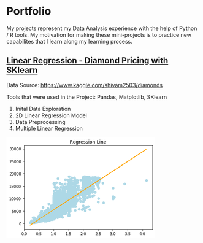 # Portfolio
My projects represent my Data Analysis experience 
with the help of Python / R tools.
My motivation for making these mini-projects is to practice new
capabilites that I learn along my learning process.


## [Linear Regression - Diamond Pricing with SKlearn](https://github.com/yts01/Diamonds-Pricing---SKlearn)
Data Source: https://www.kaggle.com/shivam2503/diamonds

Tools that were used in the Project: Pandas, Matplotlib, SKlearn

1. Inital Data Exploration
2. 2D Linear Regression Model
3. Data Preprocessing
4. Multiple Linear Regression


![](/images/reg-result.png)


